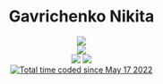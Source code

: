 <div align= "center">
<h1>Gavrichenko Nikita</h1>
<img src= "https://github-readme-stats.vercel.app/api?username=Hikkrin&count_private=true&show_icons=true&theme=tokyonight&hide_border=true"/>
<br>
<img src="https://www.codewars.com/users/Hikkrir/badges/large"/>
<br>
<img src="https://img.shields.io/badge/Python-14354C?style=for-the-badge&logo=python&logoColor=white"/>
<img src="https://img.shields.io/badge/SQLite-07405E?style=for-the-badge&logo=sqlite&logoColor=white"/>
<br>
<a href="https://wakatime.com/@e2f95d4c-312d-4c85-8dbd-270d0478a52b"><img src="https://wakatime.com/badge/user/e2f95d4c-312d-4c85-8dbd-270d0478a52b.svg" alt="Total time coded since May 17 2022" /></a>
</div>
